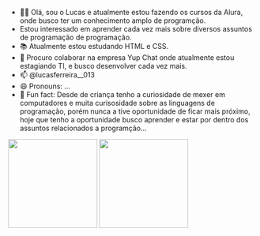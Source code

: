 - 🧑‍💻 Olá, sou o Lucas e atualmente estou fazendo os cursos da Alura, onde busco ter um conhecimento amplo de programção.
-  Estou interessado em aprender cada vez mais sobre diversos assuntos de programação de programação.
- 📚 Atualmente estou estudando HTML e CSS.
- 🎯 Procuro colaborar na empresa Yup Chat onde atualmente estou estagiando TI, e busco desenvolver cada vez mais.
- 📫 @lucasferreira__013
- 😄 Pronouns: ...
- 💭 Fun fact: Desde de criança tenho a curiosidade de mexer em computadores e muita curisosidade sobre as linguagens de programação, porém nunca a tive oportunidade de ficar mais próximo, hoje que tenho a oportunidade busco aprender e estar por dentro dos assuntos relacionados a programção...


<div>
  <img height="180em" src="https://github-readme-stats.vercel.app/api?username=LucasFerreira92&show_icons=true&theme=black" />
  <img height="180em" src="https://github-readme-stats.vercel.app/api/top-langs/?username=LucasFerreira92&layout=compact&theme=black" />
</div>
